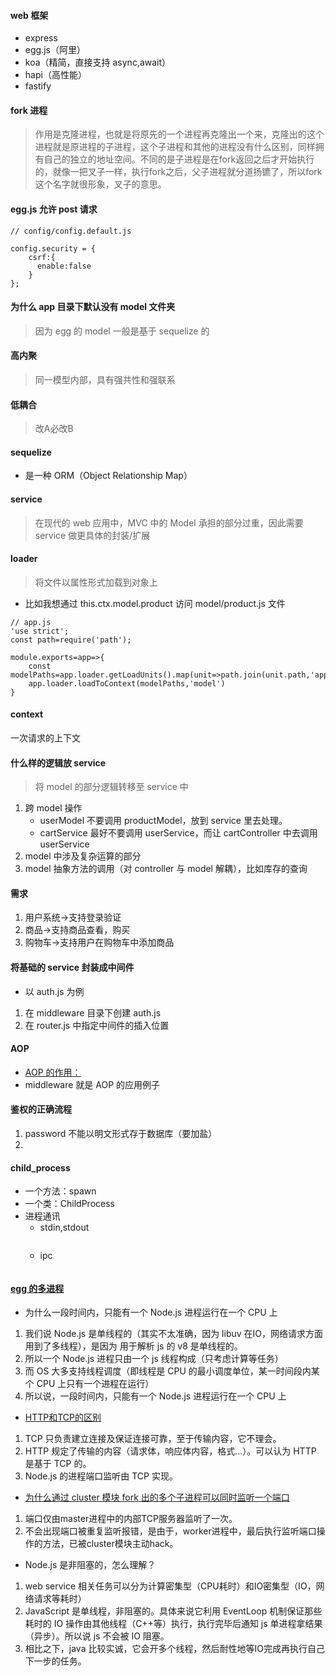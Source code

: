 #### web 框架
* express
* egg.js（阿里）
* koa（精简，直接支持 async,await）
* hapi（高性能）
* fastify

#### fork 进程
> 作用是克隆进程，也就是将原先的一个进程再克隆出一个来，克隆出的这个进程就是原进程的子进程，这个子进程和其他的进程没有什么区别，同样拥有自己的独立的地址空间。不同的是子进程是在fork返回之后才开始执行的，就像一把叉子一样，执行fork之后，父子进程就分道扬镳了，所以fork这个名字就很形象，叉子的意思。


#### egg.js 允许 post 请求
```
// config/config.default.js

config.security = {
    csrf:{
      enable:false
    }
};
```

#### 为什么 app 目录下默认没有 model 文件夹
> 因为 egg 的 model 一般是基于 sequelize 的

#### 高内聚
> 同一模型内部，具有强共性和强联系

#### 低耦合
> 改A必改B

#### sequelize
* 是一种 ORM（Object Relationship Map）

#### service 
> 在现代的 web 应用中，MVC 中的 Model 承担的部分过重，因此需要 service 做更具体的封装/扩展

#### loader
> 将文件以属性形式加载到对象上
* 比如我想通过 this.ctx.model.product 访问 model/product.js 文件
```
// app.js
'use strict';
const path=require('path');

module.exports=app=>{
    const modelPaths=app.loader.getLoadUnits().map(unit=>path.join(unit.path,'app/model'));
    app.loader.loadToContext(modelPaths,'model')
}
```

#### context
一次请求的上下文

#### 什么样的逻辑放 service
> 将 model 的部分逻辑转移至 service 中
1. 跨 model 操作
    * userModel 不要调用 productModel，放到 service 里去处理。
    * cartService 最好不要调用 userService，而让 cartController 中去调用 userService
2. model 中涉及复杂运算的部分
3. model 抽象方法的调用（对 controller 与 model 解耦），比如库存的查询

#### 需求
1. 用户系统->支持登录验证
2. 商品->支持商品查看，购买
3. 购物车->支持用户在购物车中添加商品

#### 将基础的 service 封装成中间件
* 以 auth.js 为例
1. 在 middleware 目录下创建 auth.js
2. 在 router.js 中指定中间件的插入位置

#### AOP
* [AOP 的作用：](https://www.zhihu.com/question/24863332/answer/29265319)
* middleware 就是 AOP 的应用例子

#### 鉴权的正确流程
1. password 不能以明文形式存于数据库（要加盐）
2. 



#### child_process
* 一个方法：spawn
* 一个类：ChildProcess
* 进程通讯
    * stdin,stdout
    ```
    
    ```    
    * ipc
    ```
    
    ```       


#### [egg 的多进程](https://eggjs.org/zh-cn/core/cluster-and-ipc.html)
* 为什么一段时间内，只能有一个 Node.js 进程运行在一个 CPU 上
1. 我们说 Node.js 是单线程的（其实不太准确，因为 libuv 在IO，网络请求方面用到了多线程），是因为 用于解析 js 的 v8 是单线程的。
2. 所以一个 Node.js 进程只由一个 js 线程构成（只考虑计算等任务）
3. 而 OS 大多支持线程调度（即线程是 CPU 的最小调度单位，某一时间段内某个 CPU 上只有一个进程在运行） 
2. 所以说，一段时间内，只能有一个 Node.js 进程运行在一个 CPU 上
* [HTTP和TCP的区别](https://www.zhihu.com/question/38648948)
1. TCP 只负责建立连接及保证连接可靠，至于传输内容，它不理会。
2. HTTP 规定了传输的内容（请求体，响应体内容，格式...）。可以认为 HTTP 是基于 TCP 的。 
3. Node.js 的进程端口监听由 TCP 实现。
* [为什么通过 cluster 模块 fork 出的多个子进程可以同时监听一个端口](https://cnodejs.org/topic/56e84480833b7c8a0492e20c)
1. 端口仅由master进程中的内部TCP服务器监听了一次。
2. 不会出现端口被重复监听报错，是由于，worker进程中，最后执行监听端口操作的方法，已被cluster模块主动hack。
* Node.js 是非阻塞的，怎么理解？
1. web service 相关任务可以分为计算密集型（CPU耗时）和IO密集型（IO，网络请求等耗时）
2. JavaScript 是单线程，非阻塞的。具体来说它利用 EventLoop 机制保证那些耗时的 IO 操作由其他线程（C++等）执行，执行完毕后通知 js 单进程拿结果（异步）。所以说 js 不会被 IO 阻塞。
3. 相比之下，java 比较实诚，它会开多个线程，然后耐性地等IO完成再执行自己下一步的任务。


















